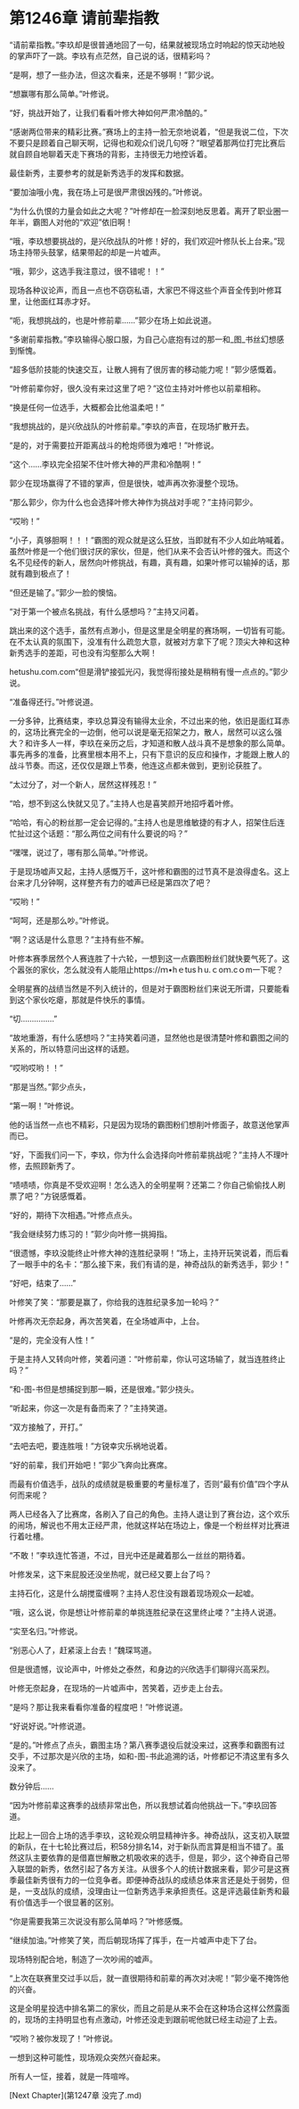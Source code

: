 # 第1246章 请前辈指教

“请前辈指教。”李玖却是很普通地回了一句，结果就被现场立时响起的惊天动地般的掌声吓了一跳。李玖有点茫然，自己说的话，很精彩吗？

“是啊，想了一些办法，但这次看来，还是不够啊！”郭少说。

“想赢哪有那么简单。”叶修说。

“好，挑战开始了，让我们看看叶修大神如何严肃冷酷的。”

“感谢两位带来的精彩比赛。”赛场上的主持一脸无奈地说着，“但是我说二位，下次不要只是顾着自己聊天啊，记得也和观众们说几句呀？”眼望着那两位打完比赛后就自顾自地聊着天走下赛场的背影，主持很无力地控诉着。

最佳新秀，主要参考的就是新秀选手的发挥和数据。

“要加油哦小鬼，我在场上可是很严肃很凶残的。”叶修说。

“为什么仇恨的力量会如此之大呢？”叶修却在一脸深刻地反思着。离开了职业圈一年半，霸图人对他的“欢迎”依旧啊！

“哦，李玖想要挑战的，是兴欣战队的叶修！好的，我们欢迎叶修队长上台来。”现场主持带头鼓掌，结果带起的却是一片嘘声。

“哦，郭少，这选手我注意过，很不错呢！！”

现场各种议论声，而且一点也不窃窃私语，大家巴不得这些个声音全传到叶修耳里，让他面红耳赤才好。

“呃，我想挑战的，也是叶修前辈……”郭少在场上如此说道。

“多谢前辈指教。”李玖输得心服口服，为自己心底抱有过的那一和_图_书丝幻想感到惭愧。

“超多低阶技能的快速交互，让散人拥有了很厉害的移动能力呢！”郭少感慨着。

“叶修前辈你好，很久没有来过这里了吧？”这位主持对叶修也以前辈相称。

“换是任何一位选手，大概都会比他温柔吧！”

“我想挑战的，是兴欣战队的叶修前辈。”李玖的声音，在现场扩散开去。

“是的，对于需要拉开距离战斗的枪炮师很为难吧！”叶修说。

“这个……李玖完全招架不住叶修大神的严肃和冷酷啊！”

郭少在现场赢得了不错的掌声，但是很快，嘘声再次弥漫整个现场。

“那么郭少，你为什么也会选择叶修大神作为挑战对手呢？”主持问郭少。

“哎哟！”

“小子，真够胆啊！！！”霸图的观众就是这么狂放，当即就有不少人如此呐喊着。虽然叶修是一个他们很讨厌的家伙，但是，他们从来不会否认叶修的强大。而这个名不见经传的新人，居然向叶修挑战，有趣，真有趣，如果叶修可以输掉的话，那就有趣到极点了！

“但还是输了。”郭少一脸的懊恼。

“对于第一个被点名挑战，有什么感想吗？”主持又问着。

跳出来的这个选手，虽然有点渺小，但是这里是全明星的赛场啊，一切皆有可能。在不太认真的氛围下，没准有什么疏忽大意，就被对方拿下了呢？顶尖大神和这种新秀选手的差距，可也没有沟壑那么大啊！

hetushu.com.com“但是滑铲接弧光闪，我觉得衔接处是稍稍有慢一点点的。”郭少说。

“准备得还行。”叶修说道。

一分多钟，比赛结束，李玖总算没有输得太业余，不过出来的他，依旧是面红耳赤的，这场比赛完全的一边倒，他可以说是毫无招架之力，散人，居然可以这么强大？和许多人一样，李玖在亲历之后，才知道和散人战斗真不是想象的那么简单。事先再多的准备，比赛里根本用不上，只有下意识的反应和操作，才能跟上散人的战斗节奏。而这，还仅仅是跟上节奏，他连这点都未做到，更别论获胜了。

“太过分了，对一个新人，居然这样残忍！”

“哈，想不到这么快就又见了。”主持人也是喜笑颜开地招呼着叶修。

“哈哈，有心的粉丝那一定会记得的。”主持人也是思维敏捷的有才人，招架住后连忙扯过这个话题：“那么两位之间有什么要说的吗？”

“嘿嘿，说过了，哪有那么简单。”叶修说。

于是现场嘘声又起，主持人感慨万千，这叶修和霸图的过节真不是浪得虚名。这上台来才几分钟啊，这样整齐有力的嘘声已经是第四次了吧？

“哎哟！”

“呵呵，还是那么吵。”叶修说。

“啊？这话是什么意思？”主持有些不解。

叶修本赛季居然个人赛连胜了十六轮，一想到这一点霸图粉丝们就快要气死了。这个嚣张的家伙，怎么就没有人能阻止https://ｍ•hｅtusｈu.ｃoｍ.cｏm一下呢？

全明星赛的战绩当然是不列入统计的，但是对于霸图粉丝们来说无所谓，只要能看到这个家伙吃瘪，那就是件快乐的事情。

“切……………”

“故地重游，有什么感想吗？”主持笑着问道，显然他也是很清楚叶修和霸图之间的关系的，所以特意问出这样的话题。

“哎哟哎哟！！”

“那是当然。”郭少点头，

“第一啊！”叶修说。

他的话当然一点也不精彩，只是因为现场的霸图粉们想削叶修面子，故意送他掌声而已。

“好，下面我们问一下，李玖，你为什么会选择向叶修前辈挑战呢？”主持人不理叶修，去照顾新秀了。

“啧啧啧，你真是不受欢迎啊！怎么选入的全明星啊？还第二？你自己偷偷找人刷票了吧？”方锐感慨着。

“好的，期待下次相遇。”叶修点点头。

“我会继续努力练习的！”郭少向叶修一挑拇指。

“很遗憾，李玖没能终止叶修大神的连胜纪录啊！”场上，主持开玩笑说着，而后看了一眼手中的名卡：“那么接下来，我们有请的是，神奇战队的新秀选手，郭少！”

“好吧，结束了……”

叶修笑了笑：“那要是赢了，你给我的连胜纪录多加一轮吗？”

叶修再次无奈起身，再次苦笑着，在全场嘘声中，上台。

“是的，完全没有人性！”

于是主持人又转向叶修，笑着问道：“叶修前辈，你认可这场输了，就当连胜终止吗？”

“和-图-书但是想捕捉到那一瞬，还是很难。”郭少挠头。

“听起来，你这一次是有备而来了？”主持笑道。

“双方接触了，开打。”

“去吧去吧，要连胜哦！”方锐幸灾乐祸地说着。

“好的前辈，我们开始吧！”郭少飞奔向比赛席。

而最有价值选手，战队的成绩就是极重要的考量标准了，否则“最有价值”四个字从何而来呢？

两人已经各入了比赛席，各刷入了自己的角色。主持人退让到了赛台边，这个欢乐的闹场，解说也不用太正经严肃，他就这样站在场边上，像是一个粉丝样对比赛进行着吐槽。

“不敢！”李玖连忙答道，不过，目光中还是藏着那么一丝丝的期待着。

叶修发呆，这下来屁股还没坐热呢，就已经又要上台了吗？

主持石化，这是什么胡搅蛮缠啊？主持人忍住没有跟着现场观众一起嘘。

“哦，这么说，你是想让叶修前辈的单挑连胜纪录在这里终止喽？”主持人说道。

“实至名归。”叶修说。

“别恶心人了，赶紧滚上台去！”魏琛骂道。

但是很遗憾，议论声中，叶修处之泰然，和身边的兴欣选手们聊得兴高采烈。

叶修无奈起身，在现场的一片嘘声中，苦笑着，迈步走上台去。

“是吗？那让我来看看你准备的程度吧！”叶修说道。

“好说好说。”叶修说道。

“是的。”叶修点了点头，霸图主场？第八赛季退役后就没来过，这赛季和霸图有过交手，不过那次是兴欣的主场，如和-图-书此追溯的话，叶修都记不清这里有多久没来了。

数分钟后……

“因为叶修前辈这赛季的战绩非常出色，所以我想试着向他挑战一下。”李玖回答道。

比起上一回合上场的选手李玖，这轮观众明显精神许多。神奇战队，这支初入联盟的新队，在十七轮比赛过后，积58分排名14，对于新队而言算是相当不错了。虽然这队主要依靠的是借嘉世解散之机吸收来的选手，但是，郭少，这个神奇自己带入联盟的新秀，依然引起了各方关注。从很多个人的统计数据来看，郭少可是这赛季最佳新秀很有力的一位竞争者。即便神奇战队的成绩总体来言还是处于弱势，但是，一支战队的成绩，没理由让一位新秀选手来承担责任。这是评选最佳新秀和最有价值选手一个很显著的区别。

“你是需要我第三次说没有那么简单吗？”叶修感慨。

“继续加油。”叶修笑了笑，而后朝现场挥了挥手，在一片嘘声中走下了台。

现场特别配合地，制造了一次吵闹的嘘声。

“上次在联赛里交过手以后，就一直很期待和前辈的再次对决呢！”郭少毫不掩饰他的兴奋。

这是全明星投选中排名第二的家伙，而且之前是从来不会在这种场合这样公然露面的，现场的主持明显也有点激动，叶修还没走到跟前呢他就已经主动迎了上去。

“哎哟？被你发现了！”叶修说。

一想到这种可能性，现场观众突然兴奋起来。

所有人一怔，接着，就是一阵喧哗。



[Next Chapter](第1247章 没完了.md)